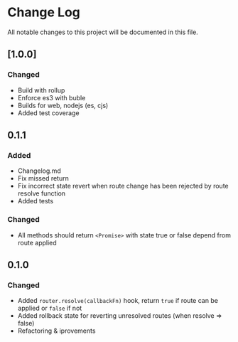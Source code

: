 # Change Log
All notable changes to this project will be documented in this file.

## [1.0.0]
### Changed
- Build with rollup
- Enforce es3 with buble
- Builds for web, nodejs (es, cjs)
- Added test coverage

## 0.1.1
### Added
- Changelog.md
- Fix missed <Promise> return
- Fix incorrect state revert when route change has been rejected by route resolve function
- Added tests

### Changed
- All methods should return `<Promise>` with state true or false depend from route applied

## 0.1.0
### Changed
- Added `router.resolve(callbackFn)` hook, return `true` if route can be applied or `false` if not
- Added rollback state for reverting unresolved routes (when resolve => false)
- Refactoring & iprovements